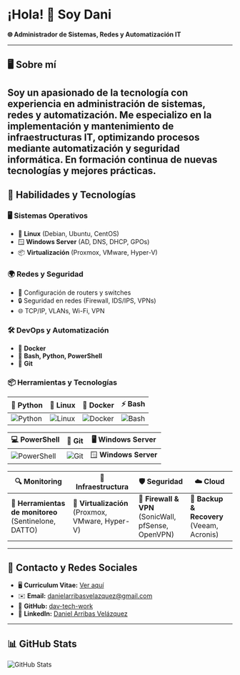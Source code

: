# ¡Hola! 👋 Soy Dani
**🌐 Administrador de Sistemas, Redes y Automatización IT**  

---

## 🖥️ Sobre mí  
Soy un apasionado de la tecnología con experiencia en administración de sistemas, redes y automatización. Me especializo en la implementación y mantenimiento de infraestructuras IT, optimizando procesos mediante automatización y seguridad informática.
En formación continua de nuevas tecnologías y mejores prácticas.
---

## 🚀 Habilidades y Tecnologías  

### 🖥️ **Sistemas Operativos**  
- 🐧 **Linux** (Debian, Ubuntu, CentOS)  
- 🪟 **Windows Server** (AD, DNS, DHCP, GPOs)  
- 📦 **Virtualización** (Proxmox, VMware, Hyper-V)  

### 🌍 **Redes y Seguridad**  
- 🔧 Configuración de routers y switches  
- 🔒 Seguridad en redes (Firewall, IDS/IPS, VPNs)  
- 🌐 TCP/IP, VLANs, Wi-Fi, VPN  

### 🛠️ **DevOps y Automatización**  
- 🐳 **Docker**  
- 📜 **Bash, Python, PowerShell**  
- 🤖 **Git** 

 
### 📦 **Herramientas y Tecnologías**  
| 🐍 Python | 🐧 Linux | 🐳 Docker | ⚡ Bash |
|---|---|---|---|
| ![Python](https://raw.githubusercontent.com/danielcranney/readme-generator/main/public/icons/skills/python-colored.svg) | ![Linux](https://raw.githubusercontent.com/danielcranney/readme-generator/main/public/icons/skills/linux-colored.svg) | ![Docker](https://raw.githubusercontent.com/danielcranney/readme-generator/main/public/icons/skills/docker-colored.svg) | ![Bash](https://raw.githubusercontent.com/danielcranney/readme-generator/main/public/icons/skills/gnubash.svg) |

| 💻 PowerShell | 🔧 Git | 🖥️ Windows Server |
|---|---|---|
| ![PowerShell](https://raw.githubusercontent.com/danielcranney/readme-generator/main/public/icons/skills/powershell-colored.svg) | ![Git](https://raw.githubusercontent.com/danielcranney/readme-generator/main/public/icons/skills/git-colored.svg) | 🪟 **Windows Server** |

| 🔍 Monitoring | 📡 Infraestructura | 🛡️ Seguridad | ☁️ Cloud |
|---|---|---|---|
| 🔹 **Herramientas de monitoreo** (Sentinelone, DATTO) | 🔹 **Virtualización** (Proxmox, VMware, Hyper-V) | 🔹 **Firewall & VPN** (SonicWall, pfSense, OpenVPN) | 🔹 **Backup & Recovery** (Veeam, Acronis) |

---

## 🔗 Contacto y Redes Sociales  
- 🖥️ **Curriculum Vitae:** [Ver aquí](https://daniel-arribas-velazquez.dav-tech.work/)  
- ✉️ **Email:** [danielarribasvelazquez@gmail.com](mailto:danielarribasvelazquez@gmail.com)   
- 🐙 **GitHub:** [dav-tech-work](https://www.github.com/dav-tech-work)  
- 💼 **LinkedIn:** [Daniel Arribas Velázquez](https://www.linkedin.com/in/daniel-arribas-velazquez)  

---

## 📊 GitHub Stats  
![GitHub Stats](https://github-readme-stats.vercel.app/api?username=dav-tech-work&show_icons=true&theme=tokyonight)
